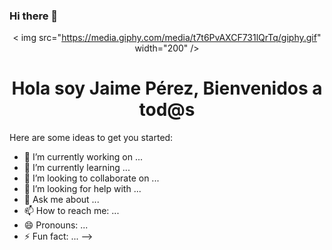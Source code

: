 ### Hi there 👋

<div id="header" align="center">

< img src="https://media.giphy.com/media/t7t6PvAXCF731lQrTq/giphy.gif" width="200" />
  <h1 align="center">Hola soy Jaime Pérez, Bienvenidos a tod@s</h1>
</div>


Here are some ideas to get you started:

- 🔭 I’m currently working on ...
- 🌱 I’m currently learning ...
- 👯 I’m looking to collaborate on ...
- 🤔 I’m looking for help with ...
- 💬 Ask me about ...
- 📫 How to reach me: ...
- 😄 Pronouns: ...
- ⚡ Fun fact: ...
-->
